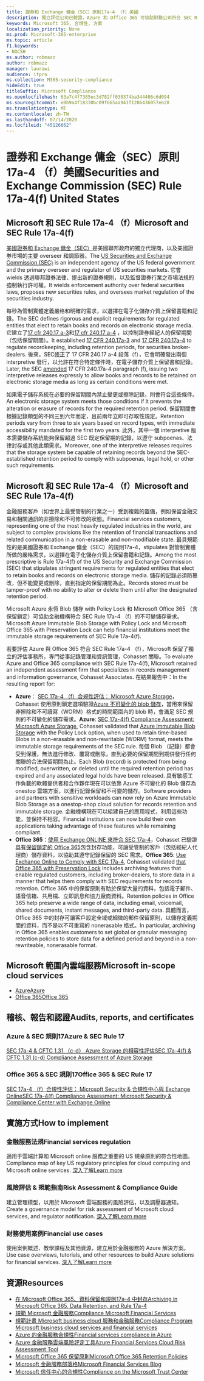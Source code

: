 ```yaml
---
title: 證券和 Exchange 傭金（SEC）原則17a-4 （f）美國
description: 獨立評估公司已驗證，Azure 和 Office 365 可協助財務公司符合 SEC Rule 17a-4 （f）記錄保留和不可變的儲存需求。
keywords: Microsoft 365, 合規性, 方案
localization_priority: None
ms.prod: Microsoft-365-enterprise
ms.topic: article
f1.keywords:
- NOCSH
ms.author: robmazz
author: robmazz
manager: laurawi
audience: itpro
ms.collection: M365-security-compliance
hideEdit: true
titleSuffix: Microsoft Compliance
ms.openlocfilehash: 63a7c4f7385ec3d782ff030374ba344406c6d094
ms.sourcegitcommit: e8b9a4f18330bc09f665aa941f1286436057eb28
ms.translationtype: MT
ms.contentlocale: zh-TW
ms.lasthandoff: 07/14/2020
ms.locfileid: "45126662"
---
```

# <a name="securities-and-exchange-commission-sec-rule-17a-4f-united-states"></a><span data-ttu-id="a9c8a-104">證券和 Exchange 傭金（SEC）原則17a-4 （f）美國</span><span class="sxs-lookup"><span data-stu-id="a9c8a-104">Securities and Exchange Commission (SEC) Rule 17a-4(f) United States</span></span>

## <a name="microsoft-and-sec-rule-17a-4f"></a><span data-ttu-id="a9c8a-105">Microsoft 和 SEC Rule 17a-4 （f）</span><span class="sxs-lookup"><span data-stu-id="a9c8a-105">Microsoft and SEC Rule 17a-4(f)</span></span>

<span data-ttu-id="a9c8a-106">[美國證券和 Exchange 傭金（SEC）](https://www.sec.gov/)是美國聯邦政府的獨立代理商，以及美國證券市場的主要 overseer 和調節器。</span><span class="sxs-lookup"><span data-stu-id="a9c8a-106">The [US Securities and Exchange Commission (SEC)](https://www.sec.gov/) is an independent agency of the US federal government and the primary overseer and regulator of US securities markets.</span></span> <span data-ttu-id="a9c8a-107">它會 wields 透過聯邦證券法律、提出新的證券規則，以及監督證券行業之市場法規的強制執行許可權。</span><span class="sxs-lookup"><span data-stu-id="a9c8a-107">It wields enforcement authority over federal securities laws, proposes new securities rules, and oversees market regulation of the securities industry.</span></span>

<span data-ttu-id="a9c8a-108">每秒為管制實體定義嚴格和明確的需求，以選擇在電子化儲存介質上保留書籍和記錄。</span><span class="sxs-lookup"><span data-stu-id="a9c8a-108">The SEC defines rigorous and explicit requirements for regulated entities that elect to retain books and records on electronic storage media.</span></span> <span data-ttu-id="a9c8a-109">它建立了[17 cfr 240.17 a-3](https://www.govinfo.gov/app/details/CFR-2012-title17-vol3/CFR-2012-title17-vol3-sec240-17a-3)和[17 cfr 240.17 a-4](https://www.ecfr.gov/cgi-bin/text-idx?mc=true&node=pt17.4.240&rgn=div5#se17.4.240_117a_64) ，以控制證券經紀人的保留期間（包括保留期間）。</span><span class="sxs-lookup"><span data-stu-id="a9c8a-109">It established [17 CFR 240.17a-3](https://www.govinfo.gov/app/details/CFR-2012-title17-vol3/CFR-2012-title17-vol3-sec240-17a-3) and [17 CFR 240.17a-4](https://www.ecfr.gov/cgi-bin/text-idx?mc=true&node=pt17.4.240&rgn=div5#se17.4.240_117a_64) to regulate recordkeeping, including retention periods, for securities broker-dealers.</span></span> <span data-ttu-id="a9c8a-110">後來，SEC[修正](https://www.sec.gov/rules/interp/34-47806.htm)了 17 CFR 240.17 a-4 段落（f），它會明確發出兩個 interpretive 發行，以允許在符合特定條件時，在電子儲存介質上保留書和記錄。</span><span class="sxs-lookup"><span data-stu-id="a9c8a-110">Later, the SEC [amended](https://www.sec.gov/rules/interp/34-47806.htm) 17 CFR 240.17a-4 paragraph (f), issuing two interpretive releases expressly to allow books and records to be retained on electronic storage media as long as certain conditions were met.</span></span>

<span data-ttu-id="a9c8a-111">如果電子儲存系統在必要的保留期間內禁止變更或擦除記錄，則會符合這些條件。</span><span class="sxs-lookup"><span data-stu-id="a9c8a-111">An electronic storage system meets those conditions if it prevents the alteration or erasure of records for the required retention period.</span></span> <span data-ttu-id="a9c8a-112">保留期間會根據記錄類型的不同三到六年而定，且前兩年立即可存取性規定。</span><span class="sxs-lookup"><span data-stu-id="a9c8a-112">Retention periods vary from three to six years based on record types, with immediate accessibility mandated for the first two years.</span></span> <span data-ttu-id="a9c8a-113">此外，其中一個 interpretive 版本需要儲存系統能夠保留超過 SEC 既定保留期的記錄，以遵守 subpoenas、法律封存或其他此類需求。</span><span class="sxs-lookup"><span data-stu-id="a9c8a-113">Moreover, one of the interpretive releases requires that the storage system be capable of retaining records beyond the SEC-established retention period to comply with subpoenas, legal hold, or other such requirements.</span></span>

## <a name="microsoft-and-sec-rule-17a-4f"></a><span data-ttu-id="a9c8a-114">Microsoft 和 SEC Rule 17a-4 （f）</span><span class="sxs-lookup"><span data-stu-id="a9c8a-114">Microsoft and SEC Rule 17a-4(f)</span></span>

<span data-ttu-id="a9c8a-115">金融服務客戶（如世界上最受管制的行業之一）受到複雜的置備，例如保留金融交易和相關通訊的非擦除和不可修改的狀態。</span><span class="sxs-lookup"><span data-stu-id="a9c8a-115">Financial services customers, representing one of the most heavily regulated industries in the world, are subject to complex provisions like the retention of financial transactions and related communication in a non-erasable and non-modifiable state.</span></span> <span data-ttu-id="a9c8a-116">最具規範性的是美國證券和 Exchange 傭金（SEC）的規則17a-4，stipulates 對管制實體所做的嚴格需求，以選擇在電子化儲存介質上保留書籍和記錄。</span><span class="sxs-lookup"><span data-stu-id="a9c8a-116">Among the most prescriptive is Rule 17a-4(f) of the US Security and Exchange Commission (SEC) that stipulates stringent requirements for regulated entities that elect to retain books and records on electronic storage media.</span></span> <span data-ttu-id="a9c8a-117">儲存的記錄必須防篡改，但不能變更或刪除，直到指定的保留期間為止。</span><span class="sxs-lookup"><span data-stu-id="a9c8a-117">Records stored must be tamper-proof with no ability to alter or delete them until after the designated retention period.</span></span>

<span data-ttu-id="a9c8a-118">Microsoft Azure 永恆 Blob 儲存 with Policy Lock 和 Microsoft Office 365 （含保留鎖定）可協助金融機構符合 SEC Rule 17a-4 （f）的不可變儲存需求。</span><span class="sxs-lookup"><span data-stu-id="a9c8a-118">Microsoft Azure Immutable Blob Storage with Policy Lock and Microsoft Office 365 with Preservation Lock can help financial institutions meet the immutable storage requirements of SEC Rule 17a-4(f).</span></span>

<span data-ttu-id="a9c8a-119">若要評估 Azure 與 Office 365 符合 SEC Rule 17a-4 （f），Microsoft 保留了獨立的評估事務所，專門從事記錄管理和資訊管理，Cohasset 關聯。</span><span class="sxs-lookup"><span data-stu-id="a9c8a-119">To evaluate Azure and Office 365 compliance with SEC Rule 17a-4(f), Microsoft retained an independent assessment firm that specializes in records management and information governance, Cohasset Associates.</span></span> <span data-ttu-id="a9c8a-120">在結果報告中：</span><span class="sxs-lookup"><span data-stu-id="a9c8a-120">In the resulting report for:</span></span>

- <span data-ttu-id="a9c8a-121">**Azure**： [SEC 17a-4 （f）合規性評估： Microsoft Azure Storage](https://servicetrust.microsoft.com/ViewPage/MSComplianceGuide?command=Download&downloadType=Document&downloadId=19b08fd4-d276-43e8-9461-715981d0ea20&docTab=4ce99610-c9c0-11e7-8c2c-f908a777fa4d_GRC_Assessment_Reports)，Cohasset 使用原則鎖定選項驗證[Azure 不可變化的 blob 儲存](https://docs.microsoft.com/azure/storage/blobs/storage-blob-immutable-storage)，當用來保留非擦除和不可讀寫（WORM）格式的時間範圍內的 blob 時，會滿足 SEC 規則的不可變化的儲存需求。</span><span class="sxs-lookup"><span data-stu-id="a9c8a-121">**Azure**: [SEC 17a-4(f) Compliance Assessment: Microsoft Azure Storage](https://servicetrust.microsoft.com/ViewPage/MSComplianceGuide?command=Download&downloadType=Document&downloadId=19b08fd4-d276-43e8-9461-715981d0ea20&docTab=4ce99610-c9c0-11e7-8c2c-f908a777fa4d_GRC_Assessment_Reports), Cohasset validated that [Azure Immutable Blob Storage](https://docs.microsoft.com/azure/storage/blobs/storage-blob-immutable-storage) with the Policy Lock option, when used to retain time-based Blobs in a non-erasable and non-rewritable (WORM) format, meets the immutable storage requirements of the SEC rule.</span></span> <span data-ttu-id="a9c8a-122">每個 Blob （記錄）都會受到保護，無法進行修改、覆寫或刪除，直到必要的保留期間到期併發行任何關聯的合法保留期間為止。</span><span class="sxs-lookup"><span data-stu-id="a9c8a-122">Each Blob (record) is protected from being modified, overwritten, or deleted until the required retention period has expired and any associated legal holds have been released.</span></span> <span data-ttu-id="a9c8a-123">具有敏感工作負載的軟體提供者和合作夥伴現在可以依靠 Azure 不可變化的 Blob 儲存為 onestop 雲端方案，以進行記錄保留和不可變的儲存。</span><span class="sxs-lookup"><span data-stu-id="a9c8a-123">Software providers and partners with sensitive workloads can now rely on Azure Immutable Blob Storage as a onestop-shop cloud solution for records retention and immutable storage.</span></span> <span data-ttu-id="a9c8a-124">金融機構現在可以組建自己的應用程式，利用這些功能，並保持不相容。</span><span class="sxs-lookup"><span data-stu-id="a9c8a-124">Financial institutions can now build their own applications taking advantage of these features while remaining compliant.</span></span>
- <span data-ttu-id="a9c8a-125">**Office 365**：[使用 Exchange ONLINE 來符合 SEC 17a-4](https://docs.microsoft.com/office365/securitycompliance/use-exchange-online-to-comply-with-sec-rule-17a-4)，Cohasset 已驗證[具有保留鎖定的 Office 365](retention.md#use-preservation-lock-to-comply-with-regulatory-requirements)包含封存功能，可讓受管制的客戶（包括經紀人代理商）儲存資料，以協助其遵守記錄保留的 SEC 需求。</span><span class="sxs-lookup"><span data-stu-id="a9c8a-125">**Office 365**: [Use Exchange Online to Comply with SEC 17a-4](https://docs.microsoft.com/office365/securitycompliance/use-exchange-online-to-comply-with-sec-rule-17a-4), Cohasset validated [that Office 365 with Preservation Lock](retention.md#use-preservation-lock-to-comply-with-regulatory-requirements) includes archiving features that enable regulated customers, including broker-dealers, to store data in a manner that helps them comply with SEC requirements for records retention.</span></span> <span data-ttu-id="a9c8a-126">Office 365 中的保留原則有助於保留大量的資料，包括電子郵件、語音信箱、共用檔、立即訊息和協力廠商資料。</span><span class="sxs-lookup"><span data-stu-id="a9c8a-126">Retention policies in Office 365 help preserve a wide range of data, including email, voicemail, shared documents, instant messages, and third-party data.</span></span> <span data-ttu-id="a9c8a-127">具體而言，Office 365 中的封存可讓客戶設定全域或細微的郵件保留原則，以儲存定義期間的資料，而不是以不可重寫的 nonerasable 格式。</span><span class="sxs-lookup"><span data-stu-id="a9c8a-127">In particular, archiving in Office 365 enables customers to set global or granular messaging retention policies to store data for a defined period and beyond in a non-rewriteable, nonerasable format.</span></span>

## <a name="microsoft-in-scope-cloud-services"></a><span data-ttu-id="a9c8a-128">Microsoft 範圍內雲端服務</span><span class="sxs-lookup"><span data-stu-id="a9c8a-128">Microsoft in-scope cloud services</span></span>

- [<span data-ttu-id="a9c8a-129">Azure</span><span class="sxs-lookup"><span data-stu-id="a9c8a-129">Azure</span></span>](https://gallery.technet.microsoft.com/Overview-of-Azure-c1be3942)
- [<span data-ttu-id="a9c8a-130">Office 365</span><span class="sxs-lookup"><span data-stu-id="a9c8a-130">Office 365</span></span>](https://aka.ms/Office365ComplianceOfferings)

## <a name="audits-reports-and-certificates"></a><span data-ttu-id="a9c8a-131">稽核、報告和認證</span><span class="sxs-lookup"><span data-stu-id="a9c8a-131">Audits, reports, and certificates</span></span>

### <a name="azure--sec-rule-17"></a><span data-ttu-id="a9c8a-132">Azure & SEC 規則17</span><span class="sxs-lookup"><span data-stu-id="a9c8a-132">Azure & SEC Rule 17</span></span>

[<span data-ttu-id="a9c8a-133">SEC 17a-4 & CFTC 1.31 （c-d） Azure Storage 的相容性評估</span><span class="sxs-lookup"><span data-stu-id="a9c8a-133">SEC 17a-4(f) & CFTC 1.31 (c-d) Compliance Assessment of Azure Storage</span></span>](https://servicetrust.microsoft.com/ViewPage/MSComplianceGuide?command=Download&downloadType=Document&downloadId=19b08fd4-d276-43e8-9461-715981d0ea20&docTab=4ce99610-c9c0-11e7-8c2c-f908a777fa4d_GRC_Assessment_Reports)

### <a name="office-365--sec-rule-17"></a><span data-ttu-id="a9c8a-134">Office 365 & SEC 規則17</span><span class="sxs-lookup"><span data-stu-id="a9c8a-134">Office 365 & SEC Rule 17</span></span>

[<span data-ttu-id="a9c8a-135">SEC 17a-4 （f）合規性評估： Microsoft Security & 合規性中心與 Exchange Online</span><span class="sxs-lookup"><span data-stu-id="a9c8a-135">SEC 17a-4(f) Compliance Assessment: Microsoft Security & Compliance Center with Exchange Online</span></span>](https://servicetrust.microsoft.com/ViewPage/TrustDocuments?command=Download&downloadType=Document&downloadId=9fa8349d-a0c9-47d9-93ad-472aa0fa44ec&docTab=6d000410-c9e9-11e7-9a91-892aae8839ad_FAQ_and_White_Papers)

## <a name="how-to-implement"></a><span data-ttu-id="a9c8a-136">實施方式</span><span class="sxs-lookup"><span data-stu-id="a9c8a-136">How to implement</span></span>

### <a name="financial-services-regulation"></a><span data-ttu-id="a9c8a-137">金融服務法規</span><span class="sxs-lookup"><span data-stu-id="a9c8a-137">Financial services regulation</span></span>

<span data-ttu-id="a9c8a-138">適用于雲端計算和 Microsoft online 服務之重要的 US 規章原則的符合性地圖。</span><span class="sxs-lookup"><span data-stu-id="a9c8a-138">Compliance map of key US regulatory principles for cloud computing and Microsoft online services.</span></span> [<span data-ttu-id="a9c8a-139">深入了解</span><span class="sxs-lookup"><span data-stu-id="a9c8a-139">Learn more</span></span>](https://servicetrust.microsoft.com/ViewPage/TrustDocuments?command=Download&downloadType=Document&downloadId=5b483567-00b0-4d86-96ae-ee887dadb61c&docTab=6d000410-c9e9-11e7-9a91-892aae8839ad_Compliance_Guides)

### <a name="risk-assessment--compliance-guide"></a><span data-ttu-id="a9c8a-140">風險評估 & 規範指南</span><span class="sxs-lookup"><span data-stu-id="a9c8a-140">Risk Assessment & Compliance Guide</span></span>

<span data-ttu-id="a9c8a-141">建立管理模型，以用於 Microsoft 雲端服務的風險評估，以及調壓器通知。</span><span class="sxs-lookup"><span data-stu-id="a9c8a-141">Create a governance model for risk assessment of Microsoft cloud services, and regulator notification.</span></span> [<span data-ttu-id="a9c8a-142">深入了解</span><span class="sxs-lookup"><span data-stu-id="a9c8a-142">Learn more</span></span>](https://servicetrust.microsoft.com/ViewPage/TrustDocuments?command=Download&downloadType=Document&downloadId=edee9b14-3661-4a16-ba83-c35caf672bd7&docTab=6d000410-c9e9-11e7-9a91-892aae8839ad_FAQ_and_White_Papers)

### <a name="financial-use-cases"></a><span data-ttu-id="a9c8a-143">財務使用案例</span><span class="sxs-lookup"><span data-stu-id="a9c8a-143">Financial use cases</span></span>

<span data-ttu-id="a9c8a-144">使用案例概述、教學課程及其他資源，建立用於金融服務的 Azure 解決方案。</span><span class="sxs-lookup"><span data-stu-id="a9c8a-144">Use case overviews, tutorials, and other resources to build Azure solutions for financial services.</span></span> [<span data-ttu-id="a9c8a-145">深入了解</span><span class="sxs-lookup"><span data-stu-id="a9c8a-145">Learn more</span></span>](https://docs.microsoft.com/azure/industry/financial/)

## <a name="resources"></a><span data-ttu-id="a9c8a-146">資源</span><span class="sxs-lookup"><span data-stu-id="a9c8a-146">Resources</span></span>

- [<span data-ttu-id="a9c8a-147">在 Microsoft Office 365、資料保留和規則17a-4 中封存</span><span class="sxs-lookup"><span data-stu-id="a9c8a-147">Archiving in Microsoft Office 365, Data Retention, and Rule 17a-4</span></span>](https://www.microsoft.com/microsoft-365/blog/2015/11/10/office-365-exchange-online-archiving-now-meets-sec-rule-17a-4-requirements/)
- <span data-ttu-id="a9c8a-148">[規範 Microsoft 金融服務](https://download.microsoft.com/download/6/4/7/64707E3E-6D3E-45D0-8207-A0EA3201B4A6/Microsoft%20Cloud%20-%20Financial%20Services%20Compliance%20Program%20\(Print\).pdf)</span><span class="sxs-lookup"><span data-stu-id="a9c8a-148">[Compliance Microsoft Financial Services](https://download.microsoft.com/download/6/4/7/64707E3E-6D3E-45D0-8207-A0EA3201B4A6/Microsoft%20Cloud%20-%20Financial%20Services%20Compliance%20Program%20\(Print\).pdf)</span></span>
- [<span data-ttu-id="a9c8a-149">規範計畫 Microsoft business cloud 服務和金融服務</span><span class="sxs-lookup"><span data-stu-id="a9c8a-149">Compliance Program Microsoft business cloud services and financial services</span></span>](https://servicetrust.microsoft.com/viewpage/financialservicesoverview)
- [<span data-ttu-id="a9c8a-150">Azure 的金融服務合規性</span><span class="sxs-lookup"><span data-stu-id="a9c8a-150">Financial services compliance in Azure</span></span>](https://azure.microsoft.com/resources/videos/azurecon-2015-financial-services-compliance-in-azure/)
- [<span data-ttu-id="a9c8a-151">Azure 金融服務雲端風險評定工具</span><span class="sxs-lookup"><span data-stu-id="a9c8a-151">Azure Financial Services Cloud Risk Assessment Tool</span></span>](https://servicetrust.microsoft.com/ViewPage/FFIECBlueprint?command=Download&downloadType=Document&downloadId=079a1973-711a-428f-9312-9ddd290cff7b&docTab=c726d5c0-2d1e-11e8-a485-57140ec19669_PaaS)
- [<span data-ttu-id="a9c8a-152">Microsoft Office 365 保留原則</span><span class="sxs-lookup"><span data-stu-id="a9c8a-152">Microsoft Office 365 Retention Policies</span></span>](https://docs.microsoft.com/office365/securitycompliance/retention-policies)
- [<span data-ttu-id="a9c8a-153">Microsoft 金融服務部落格</span><span class="sxs-lookup"><span data-stu-id="a9c8a-153">Microsoft Financial Services Blog</span></span>](https://techcommunity.microsoft.com/t5/Financial-Services-Blog/bg-p/FinancialServicesBlog)
- [<span data-ttu-id="a9c8a-154">Microsoft 信任中心的合規性</span><span class="sxs-lookup"><span data-stu-id="a9c8a-154">Compliance on the Microsoft Trust Center</span></span>](https://www.microsoft.com/trust-center/compliance/compliance-overview)
